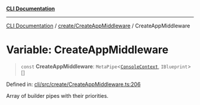 [**CLI Documentation**](../../../README.md)

***

[CLI Documentation](../../../README.md) / [create/CreateAppMiddleware](../README.md) / CreateAppMiddleware

# Variable: CreateAppMiddleware

> `const` **CreateAppMiddleware**: `MetaPipe`\<[`ConsoleContext`](../../../declarations/interfaces/ConsoleContext.md), `IBlueprint`\>[]

Defined in: [cli/src/create/CreateAppMiddleware.ts:206](https://github.com/stonemjs/cli/blob/c980e34c3e365606f5472998f0ccb119c79896c3/src/create/CreateAppMiddleware.ts#L206)

Array of builder pipes with their priorities.
